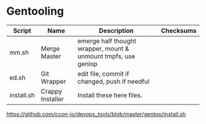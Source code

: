# Gentooling
Script | Name | Description | Checksums
------ | ---- | ----------- | ---------
mm.sh | Merge Master | emerge half thought wrapper, mount & unmount tmpfs, use genlop
ed.sh | Git Wrapper | edit file, commit if changed, push if needful
install.sh | Crappy Installer | Install these here files.
https://github.com/ccon-io/devops_tools/blob/master/gentoo/install.sh

